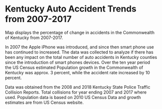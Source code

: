 # Kentucky Auto Accident Trends from 2007-2017

Map displays the percentage of change in accidents in the Commonwealth of Kentucky from 2007-2017.</p>

In 2007 the Apple iPhone was introduced, and since then smart phone use has continued to increased. The data
was collected to analyze if there has been any impact on the total number of auto accidents in Kentucky counties since the introduction of smart phones devices. Over the ten year period the US Census estimated Population growth in the Commonwealth of Kentucky was approx. 3 percent, while the accident rate increased by 10 percent. 
    
Data was obtained from the 2008 and 2018 Kentucky State Police Traffic Collision Reports. Total collisions for year ending 2007 and 2017 where used. Population data is based on 2010 US Census Data and growth estimates are from US Census website. 